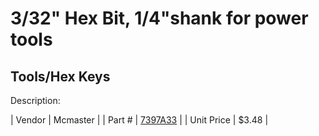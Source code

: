 # 3/32" Hex Bit, 1/4"shank for power tools
## Tools/Hex Keys
Description: 	 

| Vendor | Mcmaster | 
| Part # | [7397A33](http://www.mcmaster.com/) | 
| Unit Price | $3.48 | 
